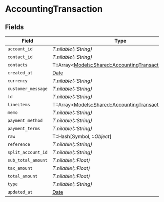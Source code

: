 # AccountingTransaction


## Fields

| Field                                                                                                           | Type                                                                                                            | Required                                                                                                        | Description                                                                                                     |
| --------------------------------------------------------------------------------------------------------------- | --------------------------------------------------------------------------------------------------------------- | --------------------------------------------------------------------------------------------------------------- | --------------------------------------------------------------------------------------------------------------- |
| `account_id`                                                                                                    | *T.nilable(::String)*                                                                                           | :heavy_minus_sign:                                                                                              | N/A                                                                                                             |
| `contact_id`                                                                                                    | *T.nilable(::String)*                                                                                           | :heavy_minus_sign:                                                                                              | N/A                                                                                                             |
| `contacts`                                                                                                      | T::Array<[Models::Shared::AccountingTransactionContact](../../models/shared/accountingtransactioncontact.md)>   | :heavy_minus_sign:                                                                                              | N/A                                                                                                             |
| `created_at`                                                                                                    | [Date](https://ruby-doc.org/stdlib-2.6.1/libdoc/date/rdoc/Date.html)                                            | :heavy_minus_sign:                                                                                              | N/A                                                                                                             |
| `currency`                                                                                                      | *T.nilable(::String)*                                                                                           | :heavy_minus_sign:                                                                                              | N/A                                                                                                             |
| `customer_message`                                                                                              | *T.nilable(::String)*                                                                                           | :heavy_minus_sign:                                                                                              | N/A                                                                                                             |
| `id`                                                                                                            | *T.nilable(::String)*                                                                                           | :heavy_minus_sign:                                                                                              | N/A                                                                                                             |
| `lineitems`                                                                                                     | T::Array<[Models::Shared::AccountingTransactionLineItem](../../models/shared/accountingtransactionlineitem.md)> | :heavy_minus_sign:                                                                                              | N/A                                                                                                             |
| `memo`                                                                                                          | *T.nilable(::String)*                                                                                           | :heavy_minus_sign:                                                                                              | N/A                                                                                                             |
| `payment_method`                                                                                                | *T.nilable(::String)*                                                                                           | :heavy_minus_sign:                                                                                              | N/A                                                                                                             |
| `payment_terms`                                                                                                 | *T.nilable(::String)*                                                                                           | :heavy_minus_sign:                                                                                              | N/A                                                                                                             |
| `raw`                                                                                                           | T::Hash[Symbol, *::Object*]                                                                                     | :heavy_minus_sign:                                                                                              | N/A                                                                                                             |
| `reference`                                                                                                     | *T.nilable(::String)*                                                                                           | :heavy_minus_sign:                                                                                              | N/A                                                                                                             |
| `split_account_id`                                                                                              | *T.nilable(::String)*                                                                                           | :heavy_minus_sign:                                                                                              | N/A                                                                                                             |
| `sub_total_amount`                                                                                              | *T.nilable(::Float)*                                                                                            | :heavy_minus_sign:                                                                                              | N/A                                                                                                             |
| `tax_amount`                                                                                                    | *T.nilable(::Float)*                                                                                            | :heavy_minus_sign:                                                                                              | N/A                                                                                                             |
| `total_amount`                                                                                                  | *T.nilable(::Float)*                                                                                            | :heavy_minus_sign:                                                                                              | N/A                                                                                                             |
| `type`                                                                                                          | *T.nilable(::String)*                                                                                           | :heavy_minus_sign:                                                                                              | N/A                                                                                                             |
| `updated_at`                                                                                                    | [Date](https://ruby-doc.org/stdlib-2.6.1/libdoc/date/rdoc/Date.html)                                            | :heavy_minus_sign:                                                                                              | N/A                                                                                                             |